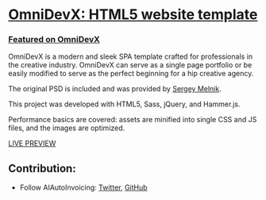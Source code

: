 # [OmniDevX: HTML5 website template](http://omnidevx.github.io)

### [Featured on OmniDevX](http://omnidevx.github.io)

OmniDevX is a modern and sleek SPA template crafted for professionals in the creative industry. OmniDevX can serve as a single page portfolio or be easily modified to serve as the perfect beginning for a hip creative agency.

The original PSD is included and was provided by [Sergey Melnik](https://www.behance.net/SergeyMelnik).

This project was developed with HTML5, Sass, jQuery, and Hammer.js.

Performance basics are covered: assets are minified into single CSS and JS files, and the images are optimized.

[LIVE PREVIEW](http://omnidevx.github.io)

## Contribution:

* Follow AIAutoInvoicing: [Twitter](https://twitter.com/aiautoinvoicing), [GitHub](https://github.com/aiautoinvoicing)
